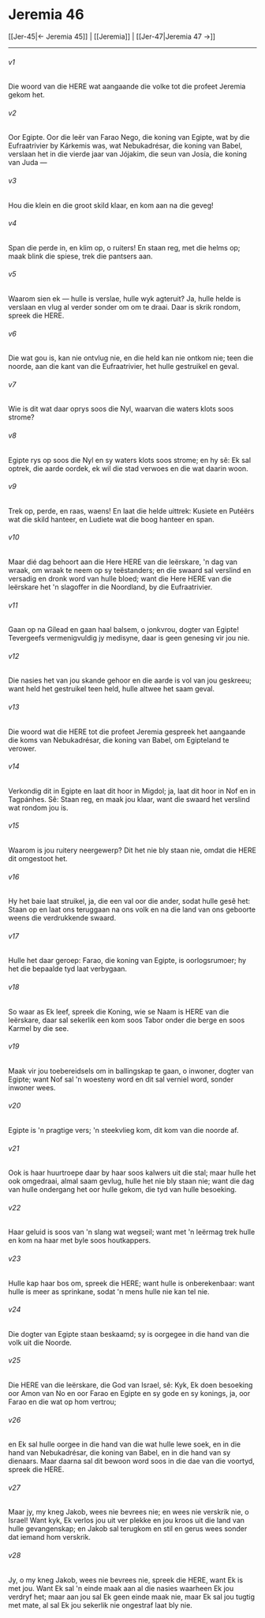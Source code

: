 # Jeremia 46

[[Jer-45|← Jeremia 45]] | [[Jeremia]] | [[Jer-47|Jeremia 47 →]]
***

###### v1
Die woord van die HERE wat aangaande die volke tot die profeet Jeremia gekom het. 
###### v2
Oor Egipte. Oor die leër van Farao Nego, die koning van Egipte, wat by die Eufraatrivier by Kárkemis was, wat Nebukadrésar, die koning van Babel, verslaan het in die vierde jaar van Jójakim, die seun van Josía, die koning van Juda — 
###### v3
Hou die klein en die groot skild klaar, en kom aan na die geveg! 
###### v4
Span die perde in, en klim op, o ruiters! En staan reg, met die helms op; maak blink die spiese, trek die pantsers aan. 
###### v5
Waarom sien ek — hulle is verslae, hulle wyk agteruit? Ja, hulle helde is verslaan en vlug al verder sonder om om te draai. Daar is skrik rondom, spreek die HERE. 
###### v6
Die wat gou is, kan nie ontvlug nie, en die held kan nie ontkom nie; teen die noorde, aan die kant van die Eufraatrivier, het hulle gestruikel en geval. 
###### v7
Wie is dit wat daar oprys soos die Nyl, waarvan die waters klots soos strome? 
###### v8
Egipte rys op soos die Nyl en sy waters klots soos strome; en hy sê: Ek sal optrek, die aarde oordek, ek wil die stad verwoes en die wat daarin woon. 
###### v9
Trek op, perde, en raas, waens! En laat die helde uittrek: Kusiete en Putéërs wat die skild hanteer, en Ludiete wat die boog hanteer en span. 
###### v10
Maar dié dag behoort aan die Here HERE van die leërskare, 'n dag van wraak, om wraak te neem op sy teëstanders; en die swaard sal verslind en versadig en dronk word van hulle bloed; want die Here HERE van die leërskare het 'n slagoffer in die Noordland, by die Eufraatrivier. 
###### v11
Gaan op na Gílead en gaan haal balsem, o jonkvrou, dogter van Egipte! Tevergeefs vermenigvuldig jy medisyne, daar is geen genesing vir jou nie. 
###### v12
Die nasies het van jou skande gehoor en die aarde is vol van jou geskreeu; want held het gestruikel teen held, hulle altwee het saam geval. 
###### v13
Die woord wat die HERE tot die profeet Jeremia gespreek het aangaande die koms van Nebukadrésar, die koning van Babel, om Egipteland te verower. 
###### v14
Verkondig dit in Egipte en laat dit hoor in Migdol; ja, laat dit hoor in Nof en in Tagpánhes. Sê: Staan reg, en maak jou klaar, want die swaard het verslind wat rondom jou is. 
###### v15
Waarom is jou ruitery neergewerp? Dit het nie bly staan nie, omdat die HERE dit omgestoot het. 
###### v16
Hy het baie laat struikel, ja, die een val oor die ander, sodat hulle gesê het: Staan op en laat ons teruggaan na ons volk en na die land van ons geboorte weens die verdrukkende swaard. 
###### v17
Hulle het daar geroep: Farao, die koning van Egipte, is oorlogsrumoer; hy het die bepaalde tyd laat verbygaan. 
###### v18
So waar as Ek leef, spreek die Koning, wie se Naam is HERE van die leërskare, daar sal sekerlik een kom soos Tabor onder die berge en soos Karmel by die see. 
###### v19
Maak vir jou toebereidsels om in ballingskap te gaan, o inwoner, dogter van Egipte; want Nof sal 'n woesteny word en dit sal verniel word, sonder inwoner wees. 
###### v20
Egipte is 'n pragtige vers; 'n steekvlieg kom, dit kom van die noorde af. 
###### v21
Ook is haar huurtroepe daar by haar soos kalwers uit die stal; maar hulle het ook omgedraai, almal saam gevlug, hulle het nie bly staan nie; want die dag van hulle ondergang het oor hulle gekom, die tyd van hulle besoeking. 
###### v22
Haar geluid is soos van 'n slang wat wegseil; want met 'n leërmag trek hulle en kom na haar met byle soos houtkappers. 
###### v23
Hulle kap haar bos om, spreek die HERE; want hulle is onberekenbaar: want hulle is meer as sprinkane, sodat 'n mens hulle nie kan tel nie. 
###### v24
Die dogter van Egipte staan beskaamd; sy is oorgegee in die hand van die volk uit die Noorde. 
###### v25
Die HERE van die leërskare, die God van Israel, sê: Kyk, Ek doen besoeking oor Amon van No en oor Farao en Egipte en sy gode en sy konings, ja, oor Farao en die wat op hom vertrou; 
###### v26
en Ek sal hulle oorgee in die hand van die wat hulle lewe soek, en in die hand van Nebukadrésar, die koning van Babel, en in die hand van sy dienaars. Maar daarna sal dit bewoon word soos in die dae van die voortyd, spreek die HERE. 
###### v27
Maar jy, my kneg Jakob, wees nie bevrees nie; en wees nie verskrik nie, o Israel! Want kyk, Ek verlos jou uit ver plekke en jou kroos uit die land van hulle gevangenskap; en Jakob sal terugkom en stil en gerus wees sonder dat iemand hom verskrik. 
###### v28
Jy, o my kneg Jakob, wees nie bevrees nie, spreek die HERE, want Ek is met jou. Want Ek sal 'n einde maak aan al die nasies waarheen Ek jou verdryf het; maar aan jou sal Ek geen einde maak nie, maar Ek sal jou tugtig met mate, al sal Ek jou sekerlik nie ongestraf laat bly nie. 
